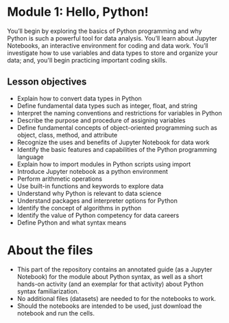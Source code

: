 # Module 1: Hello, Python!

You’ll begin by exploring the basics of Python programming and why Python is such a powerful tool for data analysis. You’ll learn about Jupyter Notebooks, an interactive environment for coding and data work. You’ll investigate how to use variables and data types to store and organize your data; and, you'll begin practicing important coding skills.

## Lesson objectives
* Explain how to convert data types in Python
* Define fundamental data types such as integer, float, and string
* Interpret the naming conventions and restrictions for variables in Python
* Describe the purpose and procedure of assigning variables
* Define fundamental concepts of object-oriented programming such as object, class, method, and attribute
* Recognize the uses and benefits of Jupyter Notebook for data work
* Identify the basic features and capabilities of the Python programming language
* Explain how to import modules in Python scripts using import
* Introduce Jupyter notebook as a python environment
* Perform arithmetic operations
* Use built-in functions and keywords to explore data
* Understand why Python is relevant to data science
* Understand packages and interpreter options for Python
* Identify the concept of algorithms in python
* Identify the value of Python competency for data careers
* Define Python and what syntax means

# About the files

* This part of the repository contains an annotated guide (as a Jupyter Notebook) for the module about Python syntax, as well as a short hands-on activity (and an exemplar for that activity) about Python syntax familiarization.
* No additional files (datasets) are needed to for the notebooks to work.
* Should the notebooks are intended to be used, just download the notebook and run the cells.
